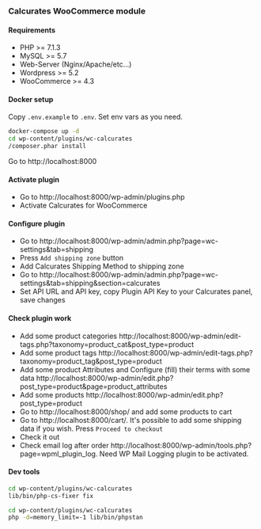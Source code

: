 ### Calcurates WooCommerce module

#### Requirements

- PHP >= 7.1.3
- MySQL >= 5.7
- Web-Server (Nginx/Apache/etc...)
- Wordpress >= 5.2
- WooCommerce >= 4.3

#### Docker setup

Copy `.env.example` to `.env`. Set env vars as you need.

```bash
docker-compose up -d
cd wp-content/plugins/wc-calcurates
/composer.phar install
```

Go to http://localhost:8000

#### Activate plugin

- Go to http://localhost:8000/wp-admin/plugins.php
- Activate Calcurates for WooCommerce

#### Configure plugin

- Go to http://localhost:8000/wp-admin/admin.php?page=wc-settings&tab=shipping
- Press `Add shipping zone` button
- Add Calcurates Shipping Method to shipping zone
- Go to http://localhost:8000/wp-admin/admin.php?page=wc-settings&tab=shipping&section=calcurates
- Set API URL and API key, copy Plugin API Key to your Calcurates panel, save changes

#### Check plugin work

- Add some product categories http://localhost:8000/wp-admin/edit-tags.php?taxonomy=product_cat&post_type=product
- Add some product tags http://localhost:8000/wp-admin/edit-tags.php?taxonomy=product_tag&post_type=product
- Add some product Attributes and Configure (fill) their terms with some data http://localhost:8000/wp-admin/edit.php?post_type=product&page=product_attributes
- Add some products http://localhost:8000/wp-admin/edit.php?post_type=product
- Go to http://localhost:8000/shop/ and add some products to cart
- Go to http://localhost:8000/cart/. It's possible to add some shipping data if you wish. Press `Proceed to checkout`
- Check it out
- Check email log after order http://localhost:8000/wp-admin/tools.php?page=wpml_plugin_log. Need WP Mail Logging plugin to be activated.

#### Dev tools

```bash
cd wp-content/plugins/wc-calcurates
lib/bin/php-cs-fixer fix
```

```bash
cd wp-content/plugins/wc-calcurates
php -d=memory_limit=-1 lib/bin/phpstan
```
